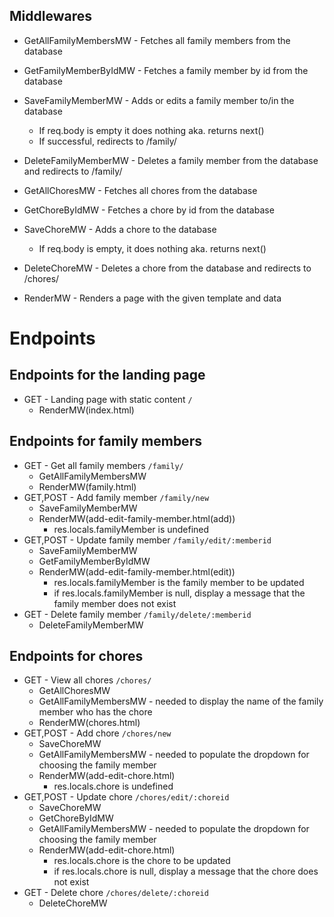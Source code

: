 ## Middlewares
 - GetAllFamilyMembersMW - Fetches all family members from the database
 - GetFamilyMemberByIdMW - Fetches a family member by id from the database
 - SaveFamilyMemberMW - Adds or edits a family member to/in the database
     - If req.body is empty it does nothing aka. returns next()
     - If successful, redirects to /family/
 - DeleteFamilyMemberMW - Deletes a family member from the database and redirects to /family/

 - GetAllChoresMW - Fetches all chores from the database
 - GetChoreByIdMW - Fetches a chore by id from the database
 - SaveChoreMW - Adds a chore to the database
     - If req.body is empty, it does nothing aka. returns next()
 - DeleteChoreMW - Deletes a chore from the database and redirects to /chores/

 - RenderMW - Renders a page with the given template and data

# Endpoints

## Endpoints for the landing page
 - GET - Landing page with static content `/`
    - RenderMW(index.html)

## Endpoints for family members
 - GET - Get all family members `/family/`
    - GetAllFamilyMembersMW
    - RenderMW(family.html)
 - GET,POST - Add family member `/family/new`
    - SaveFamilyMemberMW
    - RenderMW(add-edit-family-member.html(add)) 
      - res.locals.familyMember is undefined
 - GET,POST - Update family member `/family/edit/:memberid`
    - SaveFamilyMemberMW
    - GetFamilyMemberByIdMW
    - RenderMW(add-edit-family-member.html(edit))
      - res.locals.familyMember is the family member to be updated
      - if res.locals.familyMember is null, display a message that the family member does not exist
 - GET - Delete family member `/family/delete/:memberid`
    - DeleteFamilyMemberMW

## Endpoints for chores
 - GET - View all chores `/chores/`
    - GetAllChoresMW
    - GetAllFamilyMembersMW - needed to display the name of the family member who has the chore
    - RenderMW(chores.html)
 - GET,POST - Add chore `/chores/new`
    - SaveChoreMW
    - GetAllFamilyMembersMW - needed to populate the dropdown for choosing the family member
    - RenderMW(add-edit-chore.html)
      - res.locals.chore is undefined
 - GET,POST - Update chore `/chores/edit/:choreid`
    - SaveChoreMW
    - GetChoreByIdMW
    - GetAllFamilyMembersMW - needed to populate the dropdown for choosing the family member
    - RenderMW(add-edit-chore.html)
      - res.locals.chore is the chore to be updated
      - if res.locals.chore is null, display a message that the chore does not exist
 - GET - Delete chore `/chores/delete/:choreid`
    - DeleteChoreMW